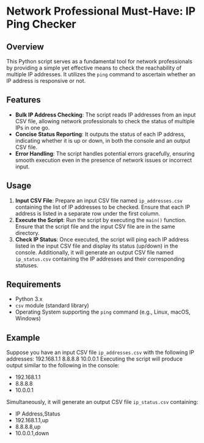 # Network Professional Must-Have: IP Ping Checker

## Overview
This Python script serves as a fundamental tool for network professionals by providing a simple yet effective means to check the reachability of multiple IP addresses. It utilizes the `ping` command to ascertain whether an IP address is responsive or not.

## Features
- **Bulk IP Address Checking**: The script reads IP addresses from an input CSV file, allowing network professionals to check the status of multiple IPs in one go.
- **Concise Status Reporting**: It outputs the status of each IP address, indicating whether it is up or down, in both the console and an output CSV file.
- **Error Handling**: The script handles potential errors gracefully, ensuring smooth execution even in the presence of network issues or incorrect input.

## Usage
1. **Input CSV File**: Prepare an input CSV file named `ip_addresses.csv` containing the list of IP addresses to be checked. Ensure that each IP address is listed in a separate row under the first column.
2. **Execute the Script**: Run the script by executing the `main()` function. Ensure that the script file and the input CSV file are in the same directory.
3. **Check IP Status**: Once executed, the script will ping each IP address listed in the input CSV file and display its status (up/down) in the console. Additionally, it will generate an output CSV file named `ip_status.csv` containing the IP addresses and their corresponding statuses.

## Requirements
- Python 3.x
- `csv` module (standard library)
- Operating System supporting the `ping` command (e.g., Linux, macOS, Windows)

## Example
Suppose you have an input CSV file `ip_addresses.csv` with the following IP addresses:
192.168.1.1
8.8.8.8
10.0.0.1
Executing the script will produce output similar to the following in the console:
- 192.168.1.1
- 8.8.8.8
- 10.0.0.1

Simultaneously, it will generate an output CSV file `ip_status.csv` containing:
- IP Address,Status
- 192.168.1.1,up
- 8.8.8.8,up
- 10.0.0.1,down

